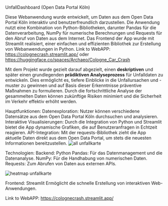 
UnfallDashboard (Open Data Portal Köln)

Diese Webanwendung wurde entwickelt, um Daten aus dem Open Data Portal Köln interaktiv und benutzerfreundlich darzustellen. 
Die Anwendung nutzt eine Kombination von Python-Bibliotheken, darunter Pandas für die Datenverarbeitung, NumPy für numerische Berechnungen und Requests für den Abruf von Daten aus dem Internet. 
Das Frontend der App wurde mit Streamlit realisiert, einer einfachen und effizienten Bibliothek zur Erstellung von Webanwendungen in Python.
Link to WebAPP: https://colognecrash.streamlit.app/ oder https://huggingface.co/spaces/Archaeo/Cologne_Car_Crash

Mit dem Projekt wurde gezielt darauf abgezielt, einen **deskriptiven** und später einen grundlegenden **prädiktiven Analyseprozess** für Unfalldaten zu entwickeln. Dies ermöglicht es, tiefere Einblicke in die Unfallursachen und -muster zu gewinnen und auf Basis dieser Erkenntnisse präventive Maßnahmen zu formulieren. Durch die fortschrittliche Analyse der gesammelten Daten können zukünftige Risiken minimiert und die Sicherheit im Verkehr effektiv erhöht werden.

Hauptfunktionen:
Datenexploration: Nutzer können verschiedene Datensätze aus dem Open Data Portal Köln durchsuchen und analysieren.
Interaktive Visualisierungen: Durch die Integration von Python und Streamlit bietet die App dynamische Grafiken, die auf Benutzeranfragen in Echtzeit reagieren.
API-Integration: Mit der requests-Bibliothek zieht die App aktuelle Daten direkt aus dem Open Data Portal, um stets die neuesten Informationen bereitzustellen.
![all unfallkarte](https://github.com/user-attachments/assets/12bfa77f-74b0-4751-b105-f1525239ee94)




Technologien:
Backend: Python
Pandas: Für das Datenmanagement und die Datenanalyse.
NumPy: Für die Handhabung von numerischen Daten.
Requests: Zum Abrufen von Daten aus externen APIs.

![heatmap unfallkarte](https://github.com/user-attachments/assets/c83eafee-9732-4943-9f1e-3b08f1d351d0)

Frontend: Streamlit
Ermöglicht die schnelle Erstellung von interaktiven Web-Anwendungen.

Link to WebAPP: https://colognecrash.streamlit.app/
